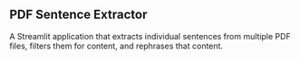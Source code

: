 ## PDF Sentence Extractor

A Streamlit application that extracts individual sentences from multiple PDF files, filters them for content, and rephrases that content. 
